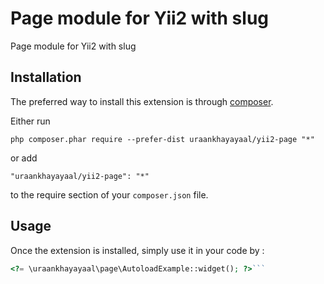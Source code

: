 Page module for Yii2 with slug
==============================
Page module for Yii2 with slug

Installation
------------

The preferred way to install this extension is through [composer](http://getcomposer.org/download/).

Either run

```
php composer.phar require --prefer-dist uraankhayayaal/yii2-page "*"
```

or add

```
"uraankhayayaal/yii2-page": "*"
```

to the require section of your `composer.json` file.


Usage
-----

Once the extension is installed, simply use it in your code by  :

```php
<?= \uraankhayayaal\page\AutoloadExample::widget(); ?>```